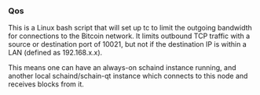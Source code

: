 ### Qos ###

This is a Linux bash script that will set up tc to limit the outgoing bandwidth for connections to the Bitcoin network. It limits outbound TCP traffic with a source or destination port of 10021, but not if the destination IP is within a LAN (defined as 192.168.x.x).

This means one can have an always-on schaind instance running, and another local schaind/schain-qt instance which connects to this node and receives blocks from it.

